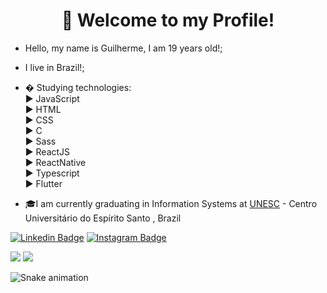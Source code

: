 <h1 align="center">👋 Welcome to my Profile!</h1>

- Hello, my name is Guilherme, I am 19 years old!;
- I live in Brazil!;

- � Studying technologies:<br>
  ▶ JavaScript<br>
  ▶ HTML<br>
  ▶ CSS<br>
  ▶ C<br>
  ▶ Sass<br>
  ▶ ReactJS<br>
  ▶ ReactNative<br>
  ▶ Typescript<br>
  ▶ Flutter<br>
  
- 🎓I am currently graduating in Information Systems at <a href="https://unesc.br/">UNESC</a> - Centro Universitário do Espírito Santo , Brazil

[![Linkedin Badge](https://img.shields.io/badge/-LinkedIn-blue?style=flat-square&logo=Linkedin&logoColor=white&link=https://https://www.linkedin.com/in/guilherme-sartori-90a75b206/)](https://www.linkedin.com/in/guilherme-sartori-90a75b206/) [![Instagram Badge](https://img.shields.io/badge/-Instagram-violet?style=flat-square&logo=Instagram&logoColor=white&link=https://www.instagram.com/guilherme_sart/)](https://www.instagram.com/guilherme_sart/) 

 
<!---
guilherme-sartori/guilherme-sartori is a ✨ special ✨ repository because its `README.md` (this file) appears on your GitHub profile.
You can click the Preview link to take a look at your changes.
--->
<img src="https://github-readme-stats.vercel.app/api?username=guilhermesart&show_icons=true&theme=dracula">
<img src="https://github-readme-stats.vercel.app/api/top-langs/?username=guilhermesart&layout=compact&langs_count=7&theme=dracula"/>


  ![Snake animation](https://github.com/guilhermesart/guilhermesart/blob/output/github-contribution-grid-snake.svg)
